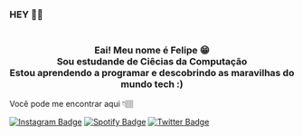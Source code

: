 ### HEY 👋🏽

<h3 align="center">
 <br>
Eai! Meu nome é Felipe 😁
<br>
 Sou estudande de Ciêcias da Computação <br>
 Estou aprendendo a programar e descobrindo as maravilhas do mundo tech :)
</h3>

Você pode me encontrar aqui 👇🏽

[![Instagram Badge](https://img.shields.io/badge/-felipegfavila-9cf?style=for-the-badge&logo=instagram&logoColor=white&link=https://https://github.com/FelipeGFA)](https://www.instagram.com/felipegfavila/)
[![Spotify Badge](https://img.shields.io/badge/-lipeávila-brightgreen?style=for-the-badge&logo=Spotify&logoColor=161f16&link=https://github.com/FelipeGFA)](https://open.spotify.com/user/lipeávila?fbclid=IwAR0vLf9kXegU7iZNCy3IJ1S6vb3sJ6CRRXelpW5tDOG5trSUGZ8SK4-Yjfg)
[![Twitter Badge](https://img.shields.io/badge/-@felipegfavila-6633cc?style=flat-square&labelColor=6633cc&logo=twitter&logoColor=white&link=https://twitter.com/FelipeGFAvila)](https://twitter.com/FelipeGFAvila)
